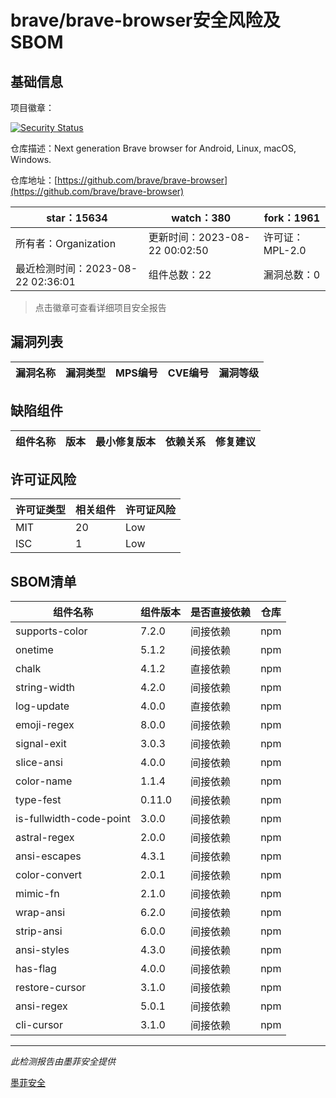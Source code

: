 # brave/brave-browser安全风险及SBOM

## 基础信息

项目徽章：

[![Security Status](https://www.murphysec.com/platform3/v31/badge/1693693407569276928.svg)](https://www.murphysec.com/console/report/1693331143520047104/1693693407569276928)

仓库描述：Next generation Brave browser for Android, Linux, macOS, Windows.

仓库地址：[https://github.com/brave/brave-browser](https://github.com/brave/brave-browser)

| star：15634 | watch：380 | fork：1961 |
| ----------- | -------------- | ------------ |
| 所有者：Organization | 更新时间：2023-08-22 00:02:50 | 许可证：MPL-2.0 |
| 最近检测时间：2023-08-22 02:36:01 | 组件总数：22 | 漏洞总数：0 |

> 点击徽章可查看详细项目安全报告



## 漏洞列表

| 漏洞名称 | 漏洞类型 | MPS编号 | CVE编号 | 漏洞等级 |
| ------- | ------ | ------- | ------ | ----- |





## 缺陷组件

| 组件名称 | 版本 | 最小修复版本 | 依赖关系 | 修复建议 |
| -------- | ---- | ------------ | -------- | -------- |





## 许可证风险

| 许可证类型 | 相关组件 | 许可证风险 |
| ---------- | -------- | ---------- |
|MIT|20|Low|
|ISC|1|Low|




## SBOM清单

| 组件名称 | 组件版本 | 是否直接依赖 | 仓库 |
| -------- | -------- | ------------ | ---- |
|supports-color|7.2.0|间接依赖|npm|
|onetime|5.1.2|间接依赖|npm|
|chalk|4.1.2|直接依赖|npm|
|string-width|4.2.0|间接依赖|npm|
|log-update|4.0.0|直接依赖|npm|
|emoji-regex|8.0.0|间接依赖|npm|
|signal-exit|3.0.3|间接依赖|npm|
|slice-ansi|4.0.0|间接依赖|npm|
|color-name|1.1.4|间接依赖|npm|
|type-fest|0.11.0|间接依赖|npm|
|is-fullwidth-code-point|3.0.0|间接依赖|npm|
|astral-regex|2.0.0|间接依赖|npm|
|ansi-escapes|4.3.1|间接依赖|npm|
|color-convert|2.0.1|间接依赖|npm|
|mimic-fn|2.1.0|间接依赖|npm|
|wrap-ansi|6.2.0|间接依赖|npm|
|strip-ansi|6.0.0|间接依赖|npm|
|ansi-styles|4.3.0|间接依赖|npm|
|has-flag|4.0.0|间接依赖|npm|
|restore-cursor|3.1.0|间接依赖|npm|
|ansi-regex|5.0.1|间接依赖|npm|
|cli-cursor|3.1.0|间接依赖|npm|


------

*此检测报告由墨菲安全提供*

[墨菲安全](www.murphysec.com)